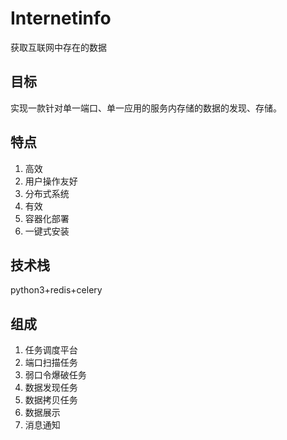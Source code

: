 # Internetinfo
获取互联网中存在的数据
## 目标
实现一款针对单一端口、单一应用的服务内存储的数据的发现、存储。
## 特点
1. 高效
2. 用户操作友好
3. 分布式系统
4. 有效
5. 容器化部署
6. 一键式安装
## 技术栈
python3+redis+celery
## 组成
1. 任务调度平台
2. 端口扫描任务
3. 弱口令爆破任务
4. 数据发现任务
5. 数据拷贝任务
6. 数据展示
7. 消息通知

